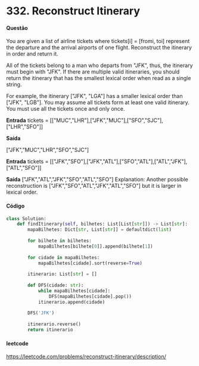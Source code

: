 # 332. Reconstruct Itinerary

#### **Questão**

You are given a list of airline tickets where tickets[i] = [fromi, toi] represent the departure and the arrival airports of one flight. Reconstruct the itinerary in order and return it.

All of the tickets belong to a man who departs from "JFK", thus, the itinerary must begin with "JFK". If there are multiple valid itineraries, you should return the itinerary that has the smallest lexical order when read as a single string.

For example, the itinerary ["JFK", "LGA"] has a smaller lexical order than ["JFK", "LGB"].
You may assume all tickets form at least one valid itinerary. You must use all the tickets once and only once.

**Entrada**
tickets = [["MUC","LHR"],["JFK","MUC"],["SFO","SJC"],["LHR","SFO"]]

**Saída**

["JFK","MUC","LHR","SFO","SJC"]


**Entrada**
tickets = [["JFK","SFO"],["JFK","ATL"],["SFO","ATL"],["ATL","JFK"],["ATL","SFO"]]

**Saída**
["JFK","ATL","JFK","SFO","ATL","SFO"]
Explanation: Another possible reconstruction is ["JFK","SFO","ATL","JFK","ATL","SFO"] but it is larger in lexical order.


#### **Código**

```python
class Solution:
    def findItinerary(self, bilhetes: List[List[str]]) -> List[str]:
        mapaBilhetes: Dict[str, List[str]] = defaultdict(list)
        
        for bilhete in bilhetes:
            mapaBilhetes[bilhete[0]].append(bilhete[1])
        
        for cidade in mapaBilhetes:
            mapaBilhetes[cidade].sort(reverse=True)
        
        itinerario: List[str] = []
        
        def DFS(cidade: str):
            while mapaBilhetes[cidade]:
                DFS(mapaBilhetes[cidade].pop())
            itinerario.append(cidade)
        
        DFS('JFK')
        
        itinerario.reverse()
        return itinerario

```

#### **leetcode**

https://leetcode.com/problems/reconstruct-itinerary/description/
